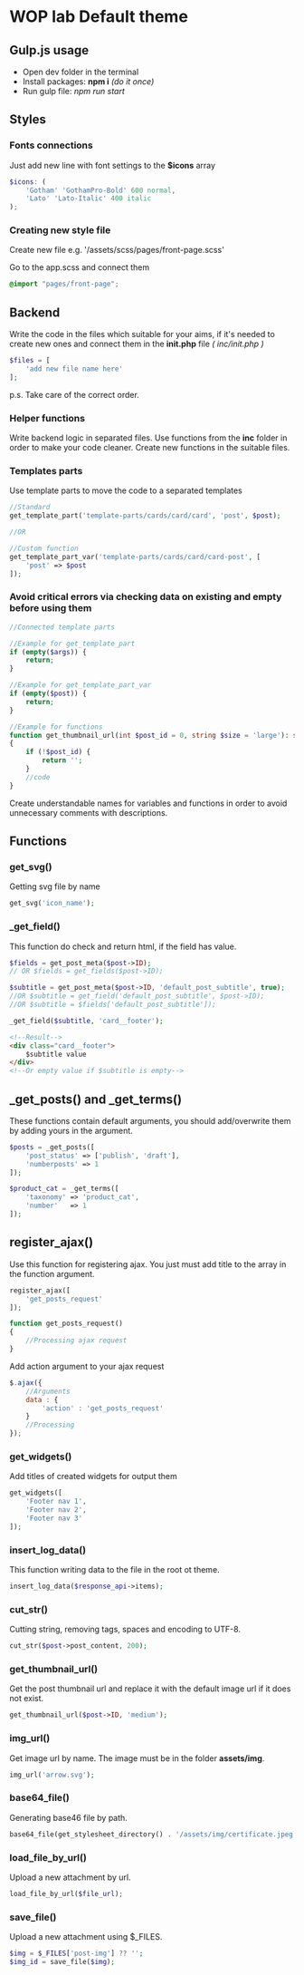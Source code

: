 # WOP lab Default theme
## Gulp.js usage
- Open dev folder in the terminal
- Install packages: **npm i** *(do it once)*
- Run gulp file: *npm run start*

## Styles
### Fonts connections
Just add new line with font settings to the **$icons** array
```scss
$icons: (
    'Gotham' 'GothamPro-Bold' 600 normal,
    'Lato' 'Lato-Italic' 400 italic
);
```

### Creating new style file
Create new file e.g. '/assets/scss/pages/front-page.scss'

Go to the app.scss and connect them
```scss
@import "pages/front-page";
```

## Backend
Write the code in the files which suitable for your aims, if it's needed to create new ones and connect them in the **init.php** file *( inc/init.php )*
```php
$files = [
    'add new file name here'
];
```
p.s. Take care of the correct order.

### Helper functions
Write backend logic in separated files. Use functions from the **inc** folder in order to make your code cleaner. Create new functions in the suitable files.

### Templates parts

Use template parts to move the code to a separated templates
```php
//Standard
get_template_part('template-parts/cards/card/card', 'post', $post);

//OR

//Custom function
get_template_part_var('template-parts/cards/card/card-post', [
    'post' => $post
]);
```

### Avoid critical errors via checking data on existing and empty before using them

```php
//Connected template parts

//Example for get_template_part
if (empty($args)) {
    return;
}

//Example for get_template_part_var
if (empty($post)) {
    return;
}

//Example for functions
function get_thumbnail_url(int $post_id = 0, string $size = 'large'): string
{
    if (!$post_id) {
        return '';
    }
    //code
}
```

Create understandable names for variables and functions in order to avoid unnecessary comments with descriptions.

## Functions

### get_svg()

Getting svg file by name

```php
get_svg('icon_name');
```

### _get_field()
This function do check and return html, if the field has value.
```php
$fields = get_post_meta($post->ID);
// OR $fields = get_fields($post->ID);

$subtitle = get_post_meta($post->ID, 'default_post_subtitle', true);
//OR $subtitle = get_field('default_post_subtitle', $post->ID);
//OR $subtitle = $fields['default_post_subtitle']);

_get_field($subtitle, 'card__footer');
```

```html
<!--Result-->
<div class="card__footer">
    $subtitle value
</div>
<!--Or empty value if $subtitle is empty-->
```

## _get_posts() and _get_terms()
These functions contain default arguments, you should add/overwrite them by adding yours in the argument.
```php
$posts = _get_posts([
    'post_status' => ['publish', 'draft'],
    'numberposts' => 1
]);

$product_cat = _get_terms([
    'taxonomy' => 'product_cat',
    'number'   => 1
]);
```

## register_ajax()
Use this function for registering ajax. You just must add title to the array in the function argument.
```php
register_ajax([
    'get_posts_request'
]);

function get_posts_request()
{
    //Processing ajax request 
}
```
Add action argument to your ajax request
```javascript
$.ajax({
    //Arguments
    data : {
        'action' : 'get_posts_request'
    }
    //Processing
});
```

### get_widgets()
Add titles of created widgets for output them
```php
get_widgets([
    'Footer nav 1',
    'Footer nav 2',
    'Footer nav 3'
]);
```
### insert_log_data()
This function writing data to the file in the root ot theme.
```php
insert_log_data($response_api->items);
```

### cut_str()
Cutting string, removing tags, spaces and encoding to UTF-8.
```php
cut_str($post->post_content, 200);
```

### get_thumbnail_url()
Get the post thumbnail url and replace it with the default image url if it does not exist.
```php
get_thumbnail_url($post->ID, 'medium');
```

### img_url()
Get image url by name. The image must be in the folder **assets/img**.
```php
img_url('arrow.svg');
```

### base64_file()
Generating base46 file by path.
```php
base64_file(get_stylesheet_directory() . '/assets/img/certificate.jpeg');
```

### load_file_by_url()
Upload a new attachment by url.
```php
load_file_by_url($file_url);
```

### save_file()
Upload a new attachment using $_FILES.
```php
$img = $_FILES['post-img'] ?? '';
$img_id = save_file($img);
```

